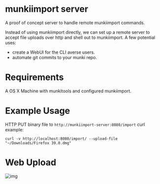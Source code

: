 # munkiimport server
A proof of concept server to handle remote munkiimport commands.

Instead of using munkiimport directly, we can set up a remote server to accept file uploads over http and shell out to munkiimport.
A few potential uses:

* create a WebUI for the CLI averse users.
* automate git commits to your munki repo.

# Requirements

A OS X Machine with munkitools and configured munkiimport.

# Example Usage

HTTP PUT binary file to `http://munkiimport-server:8080/import`
curl example:

`curl -v http://localhost:8080/import/ --upload-file "~/Downloads/Firefox 39.0.dmg"`

# Web Upload

![img](http://i.imgur.com/3oR5oTd.png)
